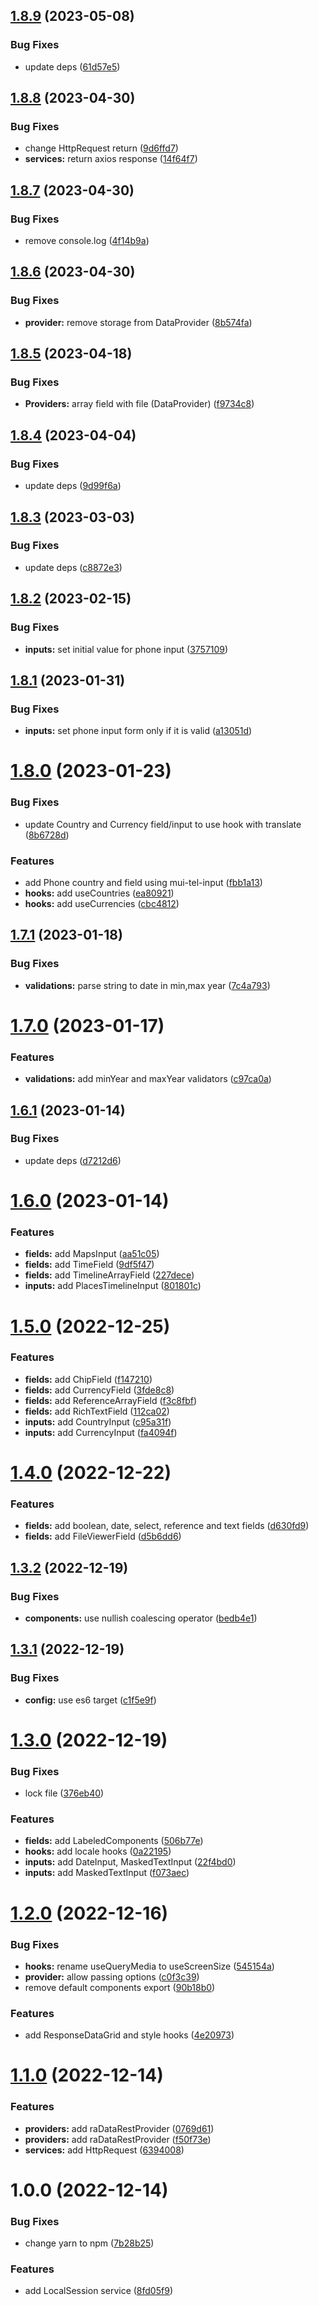 ## [1.8.9](https://github.com/ra-libs/react/compare/v1.8.8...v1.8.9) (2023-05-08)


### Bug Fixes

* update deps ([61d57e5](https://github.com/ra-libs/react/commit/61d57e5539262b748335f312ce022fb4330ea1f7))

## [1.8.8](https://github.com/ra-libs/react/compare/v1.8.7...v1.8.8) (2023-04-30)


### Bug Fixes

* change HttpRequest return ([9d6ffd7](https://github.com/ra-libs/react/commit/9d6ffd78a5a29fb56c663e39426f3390b50f0217))
* **services:** return axios response ([14f64f7](https://github.com/ra-libs/react/commit/14f64f75d3beb6dd561fc8d465b0f34463e68ae7))

## [1.8.7](https://github.com/ra-libs/react/compare/v1.8.6...v1.8.7) (2023-04-30)


### Bug Fixes

* remove console.log ([4f14b9a](https://github.com/ra-libs/react/commit/4f14b9a8dbc21c9b13ef2b022b4ba636c792e34d))

## [1.8.6](https://github.com/ra-libs/react/compare/v1.8.5...v1.8.6) (2023-04-30)


### Bug Fixes

* **provider:** remove storage from DataProvider ([8b574fa](https://github.com/ra-libs/react/commit/8b574fac611810c1f81beaedfceb1e44eacaface))

## [1.8.5](https://github.com/ra-libs/react/compare/v1.8.4...v1.8.5) (2023-04-18)


### Bug Fixes

* **Providers:** array field with file (DataProvider) ([f9734c8](https://github.com/ra-libs/react/commit/f9734c8e3772b53b755864b4d0f3c7f282791afc))

## [1.8.4](https://github.com/ra-libs/react/compare/v1.8.3...v1.8.4) (2023-04-04)


### Bug Fixes

* update deps ([9d99f6a](https://github.com/ra-libs/react/commit/9d99f6a7666ea5e99550f4271b91bbba26806c86))

## [1.8.3](https://github.com/ra-libs/react/compare/v1.8.2...v1.8.3) (2023-03-03)


### Bug Fixes

* update deps ([c8872e3](https://github.com/ra-libs/react/commit/c8872e358baaffe8bd8be19ec66caa43d3dd5296))

## [1.8.2](https://github.com/ra-libs/react/compare/v1.8.1...v1.8.2) (2023-02-15)


### Bug Fixes

* **inputs:** set initial value for phone input ([3757109](https://github.com/ra-libs/react/commit/3757109ff789e88a5d78ef55ca4d625af9358a76))

## [1.8.1](https://github.com/ra-libs/react/compare/v1.8.0...v1.8.1) (2023-01-31)


### Bug Fixes

* **inputs:** set phone input form only if it is valid ([a13051d](https://github.com/ra-libs/react/commit/a13051d99492d92356f8911fa34f61f2aff5cfd3))

# [1.8.0](https://github.com/ra-libs/react/compare/v1.7.1...v1.8.0) (2023-01-23)


### Bug Fixes

* update Country and Currency field/input to use hook with translate ([8b6728d](https://github.com/ra-libs/react/commit/8b6728dc8c30a0003fea648a3ef4c29e987f37d9))


### Features

* add Phone country and field using mui-tel-input ([fbb1a13](https://github.com/ra-libs/react/commit/fbb1a13791a8240e1ec63e2ff9e5a9b8099f24dd))
* **hooks:** add useCountries ([ea80921](https://github.com/ra-libs/react/commit/ea809211a242fc19a663d04b4e32106a9c7e4a32))
* **hooks:** add useCurrencies ([cbc4812](https://github.com/ra-libs/react/commit/cbc4812747a752d33370591614bd3f091b3f1f85))

## [1.7.1](https://github.com/ra-libs/react/compare/v1.7.0...v1.7.1) (2023-01-18)


### Bug Fixes

* **validations:** parse string to date in min,max year ([7c4a793](https://github.com/ra-libs/react/commit/7c4a7933642857d0bed0b433d366779e94cf038a))

# [1.7.0](https://github.com/ra-libs/react/compare/v1.6.1...v1.7.0) (2023-01-17)


### Features

* **validations:** add minYear and maxYear validators ([c97ca0a](https://github.com/ra-libs/react/commit/c97ca0a377e42945159eee78260f875259b85104))

## [1.6.1](https://github.com/ra-libs/react/compare/v1.6.0...v1.6.1) (2023-01-14)


### Bug Fixes

* update deps ([d7212d6](https://github.com/ra-libs/react/commit/d7212d649f82109d2ccf8e4fd4cf2ff40e3444f0))

# [1.6.0](https://github.com/ra-libs/react/compare/v1.5.0...v1.6.0) (2023-01-14)


### Features

* **fields:** add MapsInput ([aa51c05](https://github.com/ra-libs/react/commit/aa51c0598249eb211fa01b70b941b11f6d9ff41a))
* **fields:** add TimeField ([9df5f47](https://github.com/ra-libs/react/commit/9df5f4735946951dcad18208e0356c6091852b09))
* **fields:** add TimelineArrayField ([227dece](https://github.com/ra-libs/react/commit/227dece12789acf069d69db2b036b02218cffb5a))
* **inputs:** add PlacesTimelineInput ([801801c](https://github.com/ra-libs/react/commit/801801c2f37ac4233264e5558d701eecf789f83d))

# [1.5.0](https://github.com/ra-libs/react/compare/v1.4.0...v1.5.0) (2022-12-25)


### Features

* **fields:** add ChipField ([f147210](https://github.com/ra-libs/react/commit/f14721037fc2a5536b33746e6d7deb9ab120c472))
* **fields:** add CurrencyField ([3fde8c8](https://github.com/ra-libs/react/commit/3fde8c801e46f5e3fc385e57e49fb22225aa5a48))
* **fields:** add ReferenceArrayField ([f3c8fbf](https://github.com/ra-libs/react/commit/f3c8fbfd86e2e4813a979fd510731aacdff53287))
* **fields:** add RichTextField ([112ca02](https://github.com/ra-libs/react/commit/112ca02e65e9937c93d605c27172169299f206c5))
* **inputs:** add CountryInput ([c95a31f](https://github.com/ra-libs/react/commit/c95a31f49b1039762db3a717c26cfd2b9b5dfe9c))
* **inputs:** add CurrencyInput ([fa4094f](https://github.com/ra-libs/react/commit/fa4094f4e3f2902bb9a97e18cdd42641d191514e))

# [1.4.0](https://github.com/ra-libs/react/compare/v1.3.2...v1.4.0) (2022-12-22)


### Features

* **fields:** add boolean, date, select, reference and text fields ([d630fd9](https://github.com/ra-libs/react/commit/d630fd97fd400d2cb66deace91a2f0a92bc67c65))
* **fields:** add FileViewerField ([d5b6dd6](https://github.com/ra-libs/react/commit/d5b6dd6a34de296c4771e47462b2083c0808f111))

## [1.3.2](https://github.com/ra-libs/react/compare/v1.3.1...v1.3.2) (2022-12-19)


### Bug Fixes

* **components:** use nullish coalescing operator ([bedb4e1](https://github.com/ra-libs/react/commit/bedb4e1cd1b87c122ca4c204fba1c72b2cd89b4e))

## [1.3.1](https://github.com/ra-libs/react/compare/v1.3.0...v1.3.1) (2022-12-19)


### Bug Fixes

* **config:** use es6 target ([c1f5e9f](https://github.com/ra-libs/react/commit/c1f5e9f1886a40c57b0f4a61d8032cae7f4f57f0))

# [1.3.0](https://github.com/ra-libs/react/compare/v1.2.0...v1.3.0) (2022-12-19)


### Bug Fixes

* lock file ([376eb40](https://github.com/ra-libs/react/commit/376eb406ed346a8a1765e89a212250d44c1cc377))


### Features

* **fields:** add LabeledComponents ([506b77e](https://github.com/ra-libs/react/commit/506b77e0a1df003d9bf284702ccde382ed006bb3))
* **hooks:** add locale hooks ([0a22195](https://github.com/ra-libs/react/commit/0a22195b80750f8c830a979c48c4c4b66570b5a6))
* **inputs:** add DateInput, MaskedTextInput ([22f4bd0](https://github.com/ra-libs/react/commit/22f4bd09410666572017c83cbd8300ab63a513ac))
* **inputs:** add MaskedTextInput ([f073aec](https://github.com/ra-libs/react/commit/f073aec875562aaec2bf0614e69d23e9252e0ca6))

# [1.2.0](https://github.com/ra-libs/react/compare/v1.1.0...v1.2.0) (2022-12-16)


### Bug Fixes

* **hooks:** rename useQueryMedia to useScreenSize ([545154a](https://github.com/ra-libs/react/commit/545154a7b567d551c278a9bcf9924bcb0acb6444))
* **provider:** allow passing options ([c0f3c39](https://github.com/ra-libs/react/commit/c0f3c399e69f2ac442c5778ada01483553e7bfa7))
* remove default components export ([90b18b0](https://github.com/ra-libs/react/commit/90b18b0a0635086ae6530737dc921332b389042a))


### Features

* add ResponseDataGrid and style hooks ([4e20973](https://github.com/ra-libs/react/commit/4e20973094017da1f2ffcaf8f2b1db4490bb504c))

# [1.1.0](https://github.com/ra-libs/react/compare/v1.0.0...v1.1.0) (2022-12-14)


### Features

* **providers:** add raDataRestProvider ([0769d61](https://github.com/ra-libs/react/commit/0769d619edb8de3bb2b32e36b81fe36a01fb5977))
* **providers:** add raDataRestProvider ([f50f73e](https://github.com/ra-libs/react/commit/f50f73e6c52796caf89ff4b9dc9f541debd92853))
* **services:** add HttpRequest ([6394008](https://github.com/ra-libs/react/commit/63940083d872faf775e676517fdf8fa5a6ba1d07))

# 1.0.0 (2022-12-14)


### Bug Fixes

* change yarn to npm ([7b28b25](https://github.com/ra-libs/react/commit/7b28b252aabeacdf269b8d209cba6678b7648c67))


### Features

* add LocalSession service ([8fd05f9](https://github.com/ra-libs/react/commit/8fd05f9b23da2778879c71e88991d7946cbd069b))
